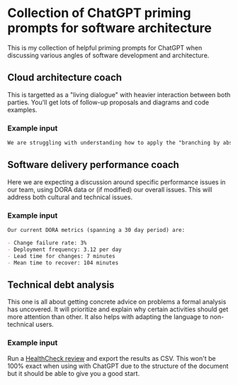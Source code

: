 # Collection of ChatGPT priming prompts for software architecture

This is my collection of helpful priming prompts for ChatGPT when discussing various angles of software development and architecture.

## Cloud architecture coach

This is targetted as a "living dialogue" with heavier interaction between both parties. You'll get lots of follow-up proposals and diagrams and code examples.

### Example input

```md
We are struggling with understanding how to apply the "branching by abstraction" notion to our serverless functions. Currently, we have lots of integration issues and have no API versioning. We want to use this pattern to evolve and increase the stability.
```

## Software delivery performance coach

Here we are expecting a discussion around specific performance issues in our team, using DORA data or (if modified) our overall issues. This will address both cultural and technical issues.

### Example input

```md
Our current DORA metrics (spanning a 30 day period) are:

- Change failure rate: 3%
- Deployment frequency: 3.12 per day
- Lead time for changes: 7 minutes
- Mean time to recover: 104 minutes
```

## Technical debt analysis

This one is all about getting concrete advice on problems a formal analysis has uncovered. It will prioritize and explain why certain activities should get more attention than other. It also helps with adapting the language to non-technical users.

### Example input

Run a [HealthCheck review](https://docs.google.com/spreadsheets/d/18uoetVewKqLgwOBw8l256eT0aLIFoJyWdo2IE_ZbAHg/copy) and export the results as CSV. This won't be 100% exact when using with ChatGPT due to the structure of the document but it should be able to give you a good start.
